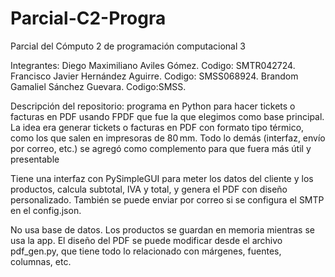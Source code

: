 # Parcial-C2-Progra
Parcial del Cómputo 2 de programación computacional 3

Integrantes:
Diego Maximiliano Aviles Gómez.
Codigo: SMTR042724.
Francisco Javier Hernández Aguirre.
Codigo: SMSS068924.
Brandom Gamaliel Sánchez Guevara.
Codigo:SMSS.

Descripción del repositorio:
programa en Python para hacer tickets o facturas en PDF usando FPDF que fue la que elegimos como base principal. La idea era generar tickets o facturas en PDF con formato tipo térmico, como los que salen en impresoras de 80 mm. Todo lo demás (interfaz, envío por correo, etc.) se agregó como complemento para que fuera más útil y presentable

Tiene una interfaz con PySimpleGUI para meter los datos del cliente y los productos, calcula subtotal, IVA y total, y genera el PDF con diseño personalizado. También se puede enviar por correo si se configura el SMTP en el config.json.

No usa base de datos. Los productos se guardan en memoria mientras se usa la app. El diseño del PDF se puede modificar desde el archivo pdf_gen.py, que tiene todo lo relacionado con márgenes, fuentes, columnas, etc.
